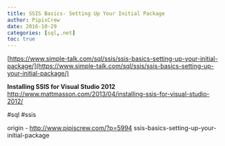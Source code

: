 ```yaml
---
title: SSIS Basics- Setting Up Your Initial Package
author: PipisCrew
date: 2016-10-29
categories: [sql,.net]
toc: true
---
```


[https://www.simple-talk.com/sql/ssis/ssis-basics-setting-up-your-initial-package/](https://www.simple-talk.com/sql/ssis/ssis-basics-setting-up-your-initial-package/)

**Installing SSIS for Visual Studio 2012**
http://www.mattmasson.com/2013/04/installing-ssis-for-visual-studio-2012/

#sql #ssis

origin - http://www.pipiscrew.com/?p=5994 ssis-basics-setting-up-your-initial-package